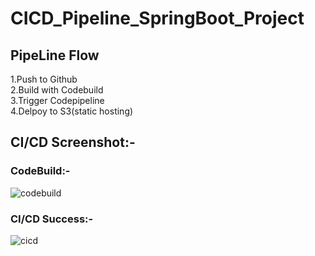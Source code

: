 # CICD_Pipeline_SpringBoot_Project

## PipeLine Flow
1.Push to Github <br>
2.Build with Codebuild <br>
3.Trigger Codepipeline <br>
4.Delpoy to S3(static hosting)

## CI/CD Screenshot:-
### CodeBuild:-
![codebuild](https://github.com/user-attachments/assets/ee912ea5-efee-488e-a70f-2ba55b2da5af)
### CI/CD Success:-
![cicd](https://github.com/user-attachments/assets/db178349-5bc6-41c2-b2b4-a7895cd27750)





